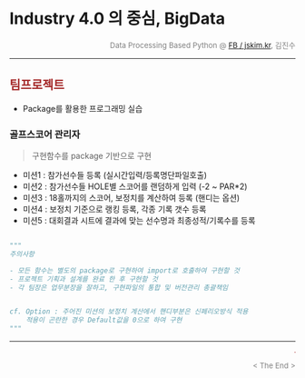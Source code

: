
# Industry 4.0 의 중심, BigData

<div align='right'><font size=2 color='gray'>Data Processing Based Python @ <font color='blue'><a href='https://www.facebook.com/jskim.kr'>FB / jskim.kr</a></font>, 김진수</font></div>
<hr>

## <font color='brown'>팀프로젝트</font>
>  
- Package를 활용한 프로그래밍 실습

### 골프스코어 관리자
> 구현함수를 package 기반으로 구현
- 미션1 : 참가선수들 등록 (실시간입력/등록명단파일호출)
- 미션2 : 참가선수들 HOLE별 스코어를 랜덤하게 입력 (-2 ~ PAR*2)
- 미션3 : 18홀까지의 스코어, 보정치를 계산하여 등록 (핸디는 옵션)
- 미션4 : 보정치 기준으로 랭킹 등록, 각종 기록 갯수 등록
- 미션5 : 대회결과 시트에 결과에 맞는 선수명과 최종성적/기록수를 등록


```python

"""
주의사항

- 모든 함수는 별도의 package로 구현하여 import로 호출하여 구현할 것
- 프로젝트 기획과 설계를 완료 한 후 구현할 것
- 각 팀장은 업무분장을 잘하고, 구현파일의 통합 및 버전관리 총괄책임


cf. Option : 주어진 미션의 보정치 계산에서 핸디부분은 신페리오방식 적용
    적용이 곤란한 경우 Default값을 0으로 하여 구현 
"""

```



<hr>
<marquee><font size=3 color='brown'>The BigpyCraft find the information to design valuable society with Technology & Craft.</font></marquee>
<div align='right'><font size=2 color='gray'> &lt; The End &gt; </font></div>
